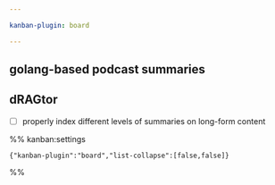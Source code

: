 ```yaml
---

kanban-plugin: board

---
```


## golang-based podcast summaries



## dRAGtor

- [ ] properly index different levels of summaries on long-form content




%% kanban:settings
```
{"kanban-plugin":"board","list-collapse":[false,false]}
```
%%